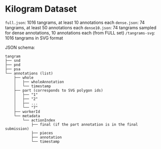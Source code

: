 # Kilogram Dataset
`full.json`: 1016 tangrams, at least 10 annotations each
`dense.json`: 74 tangrams, at least 50 annotations each
`dense10.json`: 74 tangrams sampled for dense annotations, 10 annotations each (from FULL set)
`/tangrams-svg`: 1016 tangrams in SVG format

JSON schema:
```
tangram
├── snd
├── pnd
├── psa
└── annotations (list)
    ├── whole
    │   ├── wholeAnnotation
    │   └── timestamp
    ├── part (corresponds to SVG polygon ids)
    │   ├── "1"
    │   ├── "2"
    │   ├── ...
    │   └── "7"
    ├── workerId
    └── metadata
        └── actionIndex
            ├── final (if the part annotation is in the final submission)
            ├── pieces
            ├── annotation
            └── timestamp
```